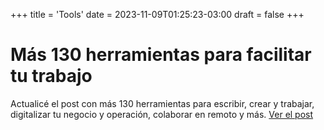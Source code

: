 +++
title = 'Tools'
date = 2023-11-09T01:25:23-03:00
draft = false
+++
# Más 130 herramientas para facilitar tu trabajo
Actualicé el post con más 130 herramientas para escribir, crear y trabajar, digitalizar tu negocio y operación, colaborar en remoto y más.
[Ver el post](https://fragmentos.co/130-herramientas-productividad-trabajo-remoto/)